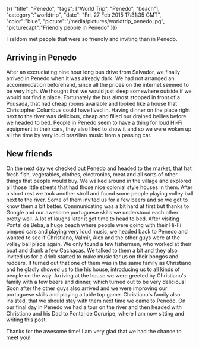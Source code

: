 {{{
  "title": "Penedo",
  "tags": ["World Trip", "Penedo", "beach"],
  "category":"worldtrip",
  "date": "Fri, 27 Feb 2015 17:31:35 GMT",
  "color":"blue",
  "picture":"/media/pictures/worldtrip_penedo.jpg",
  "picturecapt":"Friendly people in Penedo"
}}}

I seldom met people that were so friendly and inviting than in Penedo.
<!--more-->
## Arriving in Penedo
After an excruciating nine hour long bus drive from Salvador, we finally arrived in Penedo when it was already dark. We
had not arranged an accommodation beforehand, since all the prices on the internet seemed to be very high. We thought
that we would just sleep somewhere outside if we would not find a place. Fortunately the bus almost stopped in front of a
Pousada, that had cheap rooms available and looked like a house that Christopher Columbus could have lived in. Having dinner
on the place right next to the river was delicious, cheap and filled our drained bellies before we headed to bed.
People in Penedo seem to have a thing for loud Hi-Fi equipment in their cars, they also liked to show it and so we were
woken up all the time by very loud brazilian music from a passing car.

## New friends
On the next day we checked out Penedo and headed to the market, that hat fresh fish, vegetables, clothes, electronics, meat and all
sorts of other things that people would buy. We walked around in the village and explored all those little streets that had
those nice colonial style houses in them. After a short rest we took another stroll and found some people playing volley ball
next to the river. Some of them invited us for a few beers and so we got to know them a bit better. Communicating was a bit hard at
first but thanks to Google and our awesome portuguese skills we understood each other pretty well. A lot of laughs later it got time
to head to bed.
After visiting Pontal de Beba, a huge beach where people were going with their Hi-Fi pimped cars and playing very loud music, we
headed back to Penedo and wanted to see if Christiano, Valmir, Alex and the other guys were at the volley ball place again. We only
found a few fishermen, who worked at their boat and drank a few Cachaças. We talked to them a bit and they also invited us for a drink
started to make music for us on their bongos and rudders. It turned out that one of them was in the same family as Christiano and he
gladly showed us to the his house, introducing us to all kinds of people on the way. Arriving at the house we were greeted by Christiano's
family with a few beers and dinner, which turned out to be very delicious! Soon after the other guys also arrived and we were improving
our portuguese skills and playing a table top game. Christiano's family also insisted, that we should stay with them next time we came to Penedo.
On our final day in Penedo we had a tour on the river and then headed with Christiano and his Dad to Pontal de Coruripe, where I am now
sitting and writing this post.

Thanks for the awesome time! I am very glad that we had the chance to meet you!

<!--gallery:media/pictures/penedo-->

